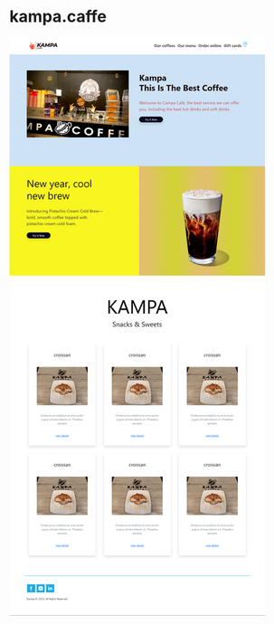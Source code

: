 # kampa.caffe

![](https://github.com/mshabana0/kampa.caffe/blob/fea55199673329fdb02efd8f66bb779fd20cafe5/FireShot%20Capture%20004%20-%20Kampa.websit%20-%20.png)
